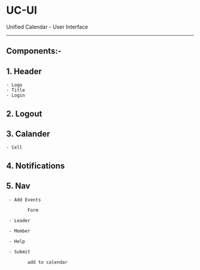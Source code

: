 # UC-UI
Unified Calendar - User Interface


-----------------------------------

## Components:-

  ## 1. Header 
    - Logo
    - Title
    - Login
  
  ## 2. Logout
  
  ## 3. Calander
    - Cell 
   
  ## 4. Notifications
   
  ## 5. Nav
   
     - Add Events
    
            Form
   
     - Leader
   
     - Member
   
     - Help
   
     - Submit 
         
            add to calendar
